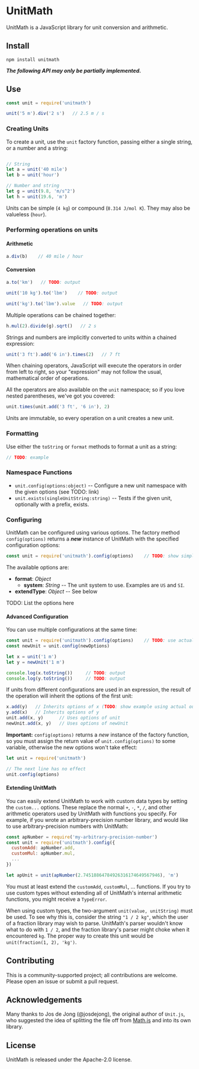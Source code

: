 # UnitMath
UnitMath is a JavaScript library for unit conversion and arithmetic. 

## Install

```
npm install unitmath
```

***The following API may only be partially implemented.***

## Use

```js
const unit = require('unitmath')

unit('5 m').div('2 s')   // 2.5 m / s
```

### Creating Units

To create a unit, use the `unit` factory function, passing either a single string, or a number and a string:

```js

// String
let a = unit('40 mile')
let b = unit('hour')

// Number and string
let g = unit(9.8, 'm/s^2')
let h = unit(19.6, 'm')
```

Units can be simple (`4 kg`) or compound (`8.314 J/mol K`). They may also be valueless (`hour`).

### Performing operations on units

#### Arithmetic

```js
a.div(b)    // 40 mile / hour
```

#### Conversion

```js
a.to('km')   // TODO: output

unit('10 kg').to('lbm')    // TODO: output

unit('kg').to('lbm').value   // TODO: output
```

Multiple operations can be chained together:

```js
h.mul(2).divide(g).sqrt()   // 2 s
```

Strings and numbers are implicitly converted to units within a chained expression:

```js
unit('3 ft').add('6 in').times(2)   // 7 ft
```

When chaining operators, JavaScript will execute the operators in order from left to right, so your "expression" may not follow the usual, mathematical order of operations.

All the operators are also available on the `unit` namespace; so if you love nested parentheses, we've got you covered:

```js
unit.times(unit.add('3 ft', '6 in'), 2)
```

Units are immutable, so every operation on a unit creates a new unit.

### Formatting

Use either the `toString` or `format` methods to format a unit as a string:

```js
// TODO: example
```

### Namespace Functions

- `unit.config(options:object)` -- Configure a new unit namespace with the given options (see TODO: link)
- `unit.exists(singleUnitString:string)` -- Tests if the given unit, optionally with a prefix, exists.

### Configuring

UnitMath can be configured using various options. The factory method `config(options)` returns a ***new*** instance of UnitMath with the specified configuration options:

```js
const unit = require('unitmath').config(options)    // TODO: show simple example using actual options
```

The available options are:

- **format**: *Object*
  - **system**: *String* -- The unit system to use. Examples are `US` and `SI`.
- **extendType**: *Object* -- See below

TODO: List the options here

#### Advanced Configuration

You can use multiple configurations at the same time:

```js
const unit = require('unitmath').config(options)    // TODO: use actual options
const newUnit = unit.config(newOptions)

let x = unit('1 m')
let y = newUnit('1 m')

console.log(x.toString())     // TODO: output
console.log(y.toString())     // TODO: output
```

If units from different configurations are used in an expression, the result of the operation will inherit the options of the first unit:

```js
x.add(y)   // Inherits options of x (TODO: show example using actual output)
y.add(x)   // Inherits options of y
unit.add(x, y)      // Uses options of unit
newUnit.add(x, y)   // Uses options of newUnit
```

**Important:** `config(options)` returns a *new* instance of the factory function, so you must assign the return value of `unit.config(options)` to some variable, otherwise the new options won't take effect:

```js
let unit = require('unitmath')

// The next line has no effect
unit.config(options)
```

#### Extending UnitMath

You can easily extend UnitMath to work with custom data types by setting the `custom...` options. These replace the normal `+`, `-`, `*`, `/`, and other arithmetic operators used by UnitMath with functions you specify. For example, if you wrote an arbitrary-precision number library, and would like to use arbitrary-precision numbers with UnitMath:

```js
const apNumber = require('my-arbitrary-precision-number')
const unit = require('unitmath').config({
  customAdd: apNumber.add,
  customMul: apNumber.mul,
  ...
})

let apUnit = unit(apNumber(2.74518864784926316174649567946), 'm')
```

You must at least extend the `customAdd`, `customMul`, ... functions. If you try to use custom types without extending all of UnitMath's internal arithmetic functions, you might receive a `TypeError`. 

When using custom types, the two-argument `unit(value, unitString)` must be used. To see why this is, consider the string `"1 / 2 kg"`, which the user of a fraction library may wish to parse. UnitMath's parser wouldn't know what to do with `1 / 2`, and the fraction library's parser might choke when it encountered `kg`. The proper way to create this unit would be `unit(fraction(1, 2), 'kg')`.

## Contributing

This is a community-supported project; all contributions are welcome. Please open an issue or submit a pull request.

## Acknowledgements

Many thanks to Jos de Jong (@josdejong), the original author of `Unit.js`, who suggested the idea of splitting the file off from [Math.js](https://mathjs.org/) and into its own library.

## License

UnitMath is released under the Apache-2.0 license.